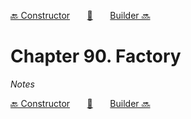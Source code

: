[🔙 Constructor][previous-chapter]&nbsp;&nbsp;&nbsp;&nbsp;&nbsp;&nbsp;&nbsp;[🏡][readme]&nbsp;&nbsp;&nbsp;&nbsp;&nbsp;&nbsp;&nbsp;[Builder 🔜][upcoming-chapter]

# Chapter 90. Factory

_Notes_

[🔙 Constructor][previous-chapter]&nbsp;&nbsp;&nbsp;&nbsp;&nbsp;&nbsp;&nbsp;[🏡][readme]&nbsp;&nbsp;&nbsp;&nbsp;&nbsp;&nbsp;&nbsp;[Builder 🔜][upcoming-chapter]

[readme]: README.md
[previous-chapter]: ch089-constructor.md
[upcoming-chapter]: ch091-builder.md